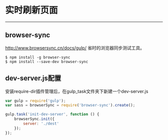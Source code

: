 # 实时刷新页面
---

## browser-sync

http://www.browsersync.cn/docs/gulp/
省时的浏览器同步测试工具。

```
$ npm install -g browser-sync
$ npm install --save-dev browser-sync
```

## dev-server.js配置

安装require-dir插件管理后，在gulp_task文件夹下新建一个dev-server.js

```js
var gulp = require('gulp');
var sass = browserSync = require('browser-sync').create();

gulp.task('init-dev-server', function () {
    browserSync.init({
        server: './dest'
    });
});

```





